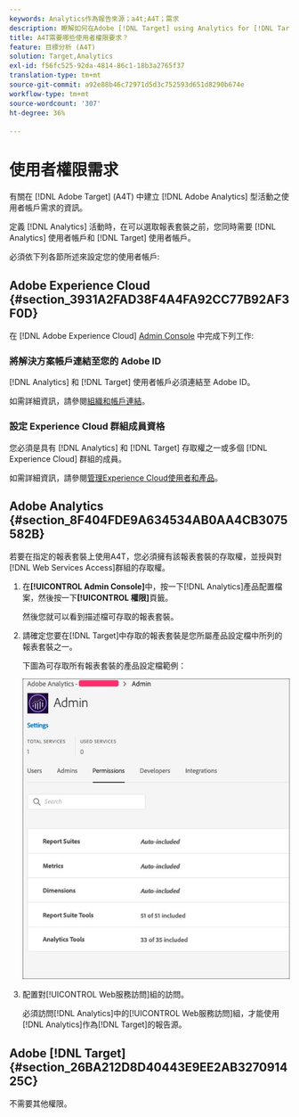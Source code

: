 ```yaml
---
keywords: Analytics作為報告來源；a4t;A4T；需求
description: 瞭解如何在Adobe [!DNL Target] using Analytics for [!DNL Target] (A4T)中配置建立基於Adobe Analytics的活動所需的用戶帳戶要求。
title: A4T需要哪些使用者權限要求？
feature: 目標分析 (A4T)
solution: Target,Analytics
exl-id: f56fc525-92da-4814-86c1-18b3a2765f37
translation-type: tm+mt
source-git-commit: a92e88b46c72971d5d3c752593d651d8290b674e
workflow-type: tm+mt
source-wordcount: '307'
ht-degree: 36%

---
```


# 使用者權限需求

有關在 [!DNL Adobe Target] (A4T) 中建立 [!DNL Adobe Analytics] 型活動之使用者帳戶需求的資訊。

定義 [!DNL Analytics] 活動時，在可以選取報表套裝之前，您同時需要 [!DNL Analytics] 使用者帳戶和 [!DNL Target] 使用者帳戶。

必須依下列各節所述來設定您的使用者帳戶:

## Adobe Experience Cloud {#section_3931A2FAD38F4A4FA92CC77B92AF3F0D}

在 [!DNL Adobe Experience Cloud] [Admin Console](https://adminconsole.adobe.com) 中完成下列工作:

### 將解決方案帳戶連結至您的 Adobe ID

[!DNL Analytics] 和 [!DNL Target] 使用者帳戶必須連結至 Adobe ID。

如需詳細資訊，請參閱[組織和帳戶連結](https://docs.adobe.com/help/en/core-services/interface/manage-users-and-products/organizations.html)。

### 設定 Experience Cloud 群組成員資格

您必須是具有 [!DNL Analytics] 和 [!DNL Target] 存取權之一或多個 [!DNL Experience Cloud] 群組的成員。

如需詳細資訊，請參閱[管理Experience Cloud使用者和產品](https://experienceleague.adobe.com/docs/core-services/interface/manage-users-and-products/admin-getting-started.html)。

## Adobe Analytics {#section_8F404FDE9A634534AB0AA4CB3075582B}

若要在指定的報表套裝上使用A4T，您必須擁有該報表套裝的存取權，並授與對[!DNL Web Services Access]群組的存取權。

1. 在&#x200B;**[!UICONTROL Admin Console]**&#x200B;中，按一下[!DNL Analytics]產品配置檔案，然後按一下&#x200B;**[!UICONTROL 權限]**&#x200B;頁籤。

   然後您就可以看到描述檔可存取的報表套裝。

1. 請確定您要在[!DNL Target]中存取的報表套裝是您所屬產品設定檔中所列的報表套裝之一。

   下圖為可存取所有報表套裝的產品設定檔範例：

   ![Admin Console權限頁籤](/help/c-integrating-target-with-mac/a4t/assets/permissions-tab.png)

1. 配置對[!UICONTROL Web服務訪問]組的訪問。

   必須訪問[!DNL Analytics]中的[!UICONTROL Web服務訪問]組，才能使用[!DNL Analytics]作為[!DNL Target]的報告源。


## Adobe [!DNL Target] {#section_26BA212D8D40443E9EE2AB327091425C}

不需要其他權限。

